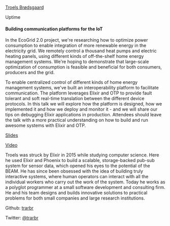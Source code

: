 [Troels Brødsgaard](http://s3.amazonaws.com/esl-conf-stg/media/files/000/000/860/thumbnail/trolis.jpg?1516708333)

Uptime

#### Building communication platforms for the IoT

In the EcoGrid 2.0 project, we're researching how to optimize power consumption to enable integration of more renewable energy in the electricity grid. We remotely control a thousand heat pumps and electric heating panels, using different kinds of off-the-shelf home energy management systems. We're hoping to demonstrate that large-scale optimization of consumption is feasible and beneficial for both consumers, producers and the grid.

To enable centralized control of different kinds of home energy management systems, we've built an interoperability platform to facilitate communication. The platform leverages Elixir and OTP to provide fault tolerant and soft real-time translation between the different device protocols. In this talk we will explore how the platform is designed, how we implemented it and how we deploy and monitor it - and we will share our tips on debugging Elixir applications in production. Attendees should leave the talk with a more practical understanding on how to build and run awesome systems with Elixir and OTP.

[Slides](http://s3.amazonaws.com/esl-conf-stg/media/files/000/000/880/original/Troels_Br%C3%B8dsgaard_-_Building_communication_platforms_for_the_IoT.pdf?1524058046)

[Video](https://youtu.be/QjWl4kjdIgQ)

Troels was struck by Elixir in 2015 while studying computer science. Here he used Elixir and Phoenix to build a scalable, storage-backed pub-sub system for sensor data, which opened his eyes to the potential of the BEAM. He has since been obsessed with the idea of building truly interactive systems, where human operators can interact with all the individual workers who carry out the work of the system. Today he works as a polyglot programmer at a small software development and consulting firm. He and his team designs and builds innovative solutions to practical problems for both small companies and large research institutions.

Github: [trarbr](https://github.com/trarbr)

Twitter: [@trarbr](https://twitter.com/trarbr)

